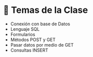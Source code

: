# 🎯 Temas de la Clase
- Conexión con base de Datos
- Lenguaje SQL
- Formularios
- Métodos POST y GET
- Pasar datos por medio de GET
- Consultas INSERT
